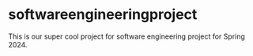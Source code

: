 # softwareengineeringproject
This is our super cool project for software engineering project for Spring 2024. 
